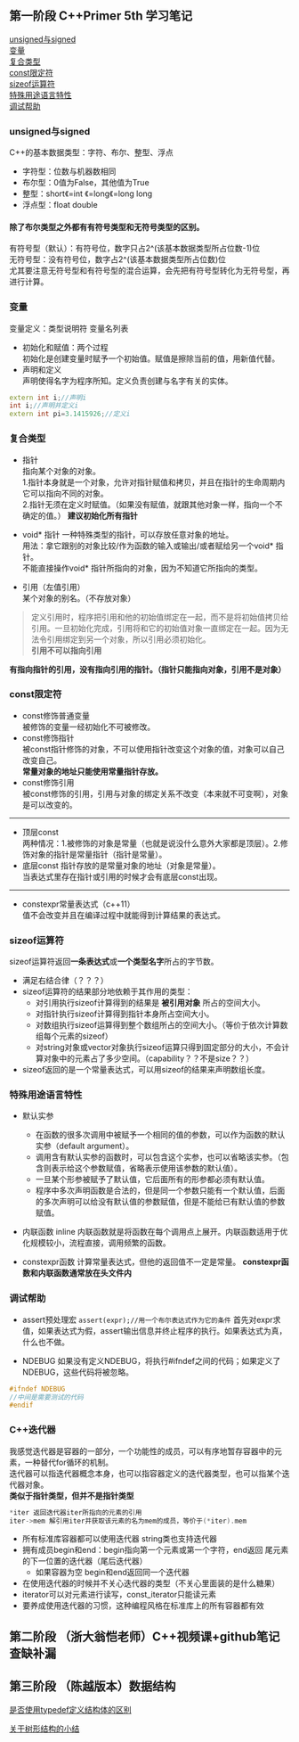 ## 第一阶段 C++Primer 5th 学习笔记
[unsigned与signed](#unsigned与signed)    
[变量](#变量)   
[复合类型](#复合类型)   
[const限定符](#const限定符)   
[sizeof运算符](#sizeof运算符)   
[特殊用途语言特性](#特殊用途语言特性)     
[调试帮助](#调试帮助)    
### unsigned与signed
C++的基本数据类型：字符、布尔、整型、浮点    
- 字符型：位数与机器数相同
- 布尔型：0值为False，其他值为True      
- 整型：short《=int 《=long《=long long     
- 浮点型：float double
#### 除了布尔类型之外都有有符号类型和无符号类型的区别。
有符号型（默认）：有符号位，数字只占2^(该基本数据类型所占位数-1)位     
无符号型：没有符号位，数字占2^(该基本数据类型所占位数)位    
尤其要注意无符号型和有符号型的混合运算，会先把有符号型转化为无符号型，再进行计算。    

### 变量   
变量定义：类型说明符 变量名列表    
- 初始化和赋值：两个过程    
初始化是创建变量时赋予一个初始值。赋值是擦除当前的值，用新值代替。    
- 声明和定义   
声明使得名字为程序所知。定义负责创建与名字有关的实体。 
```c++
extern int i;//声明i
int i;//声明并定义i
extern int pi=3.1415926;//定义i
```

### 复合类型
- 指针   
指向某个对象的对象。   
 1.指针本身就是一个对象，允许对指针赋值和拷贝，并且在指针的生命周期内它可以指向不同的对象。   
 2.指针无须在定义时赋值。（如果没有赋值，就跟其他对象一样，指向一个不确定的值。）
 **建议初始化所有指针**

- void* 指针
一种特殊类型的指针，可以存放任意对象的地址。   
用法：拿它跟别的对象比较/作为函数的输入或输出/或者赋给另一个void* 指针。       
不能直接操作void* 指针所指向的对象，因为不知道它所指向的类型。    
 
- 引用（左值引用）   
某个对象的别名。（不存放对象）   
> 定义引用时，程序把引用和他的初始值绑定在一起，而不是将初始值拷贝给引用。一旦初始化完成，引用将和它的初始值对象一直绑定在一起。因为无法令引用绑定到另一个对象，所以引用必须初始化。   
**引用不可以指向引用**

**有指向指针的引用，没有指向引用的指针。（指针只能指向对象，引用不是对象）**

### const限定符
- const修饰普通变量   
被修饰的变量一经初始化不可被修改。
- const修饰指针   
被const指针修饰的对象，不可以使用指针改变这个对象的值，对象可以自己改变自己。    
**常量对象的地址只能使用常量指针存放。**
- const修饰引用   
被const修饰的引用，引用与对象的绑定关系不改变（本来就不可变啊），对象是可以改变的。
-----
- 顶层const   
两种情况：1.被修饰的对象是常量（也就是说没什么意外大家都是顶层）。2.修饰对象的指针是常量指针（指针是常量）。
- 底层const
指针存放的是常量对象的地址（对象是常量）。   
当表达式里存在指针或引用的时候才会有底层const出现。     
-----
- constexpr常量表达式（c++11）   
值不会改变并且在编译过程中就能得到计算结果的表达式。   

### sizeof运算符
sizeof运算符返回**一条表达式**或**一个类型名字**所占的字节数。
- 满足右结合律（？？？）
- sizeof运算符的结果部分地依赖于其作用的类型：
  - 对引用执行sizeof计算得到的结果是 **被引用对象** 所占的空间大小。
  - 对指针执行sizeof计算得到指针本身所占空间大小。
  - 对数组执行sizeof运算得到整个数组所占的空间大小。（等价于依次计算数组每个元素的sizeof）
  - 对string对象或vector对象执行sizeof运算只得到固定部分的大小，不会计算对象中的元素占了多少空间。（capability？？不是size？？）  
- sizeof返回的是一个常量表达式，可以用sizeof的结果来声明数组长度。

### 特殊用途语言特性
- 默认实参
  - 在函数的很多次调用中被赋予一个相同的值的参数，可以作为函数的默认实参（default argument）。
  - 调用含有默认实参的函数时，可以包含这个实参，也可以省略该实参。（包含则表示给这个参数赋值，省略表示使用该参数的默认值）。
  - 一旦某个形参被赋予了默认值，它后面所有的形参都必须有默认值。
  - 程序中多次声明函数是合法的，但是同一个参数只能有一个默认值，后面的多次声明可以给没有默认值的参数赋值，但是不能给已有默认值的参数赋值。

- 内联函数 inline
内联函数就是将函数在每个调用点上展开。内联函数适用于优化规模较小，流程直接，调用频繁的函数。

- constexpr函数
计算常量表达式，但他的返回值不一定是常量。
**constexpr函数和内联函数通常放在头文件内**

### 调试帮助
- assert预处理宏
`assert(expr);//用一个布尔表达式作为它的条件`
首先对expr求值，如果表达式为假，assert输出信息并终止程序的执行。如果表达式为真，什么也不做。

- NDEBUG
如果没有定义NDEBUG，将执行#ifndef之间的代码；如果定义了NDEBUG，这些代码将被忽略。
```C++
#ifndef NDEBUG
//中间是需要测试的代码
#endif
```

### C++迭代器
我感觉迭代器是容器的一部分，一个功能性的成员，可以有序地暂存容器中的元素，一种替代for循环的机制。    
迭代器可以指迭代器概念本身，也可以指容器定义的迭代器类型，也可以指某个迭代器对象。   
**类似于指针类型，但并不是指针类型** 
```C++
*iter 返回迭代器iter所指向的元素的引用
iter->mem 解引用iter并获取该元素的名为mem的成员，等价于(*iter).mem
```
- 所有标准库容器都可以使用迭代器 string类也支持迭代器
- 拥有成员begin和end：begin指向第一个元素或第一个字符，end返回 尾元素的下一位置的迭代器（尾后迭代器）
  - 如果容器为空 begin和end返回同一个迭代器
- 在使用迭代器的时候并不关心迭代器的类型（不关心里面装的是什么糖果）
- iterator可以对元素进行读写，const_iterator只能读元素
- 要养成使用迭代器的习惯，这种编程风格在标准库上的所有容器都有效




## 第二阶段 （浙大翁恺老师）C++视频课+github笔记 查缺补漏

## 第三阶段 （陈越版本）数据结构

 [是否使用typedef定义结构体的区别](https://github.com/Anna-Joe/CplusCodingProgress/blob/master/%E6%98%AF%E5%90%A6%E4%BD%BF%E7%94%A8typedef%E5%AE%9A%E4%B9%89%E7%BB%93%E6%9E%84%E4%BD%93%E7%9A%84%E5%8C%BA%E5%88%AB.md)

 [关于树形结构的小结](https://github.com/Anna-Joe/CplusCodingProgress/blob/master/%E5%85%B3%E4%BA%8E%E6%A0%91%E5%BD%A2%E7%BB%93%E6%9E%84%E7%9A%84%E5%B0%8F%E7%BB%93.md)
